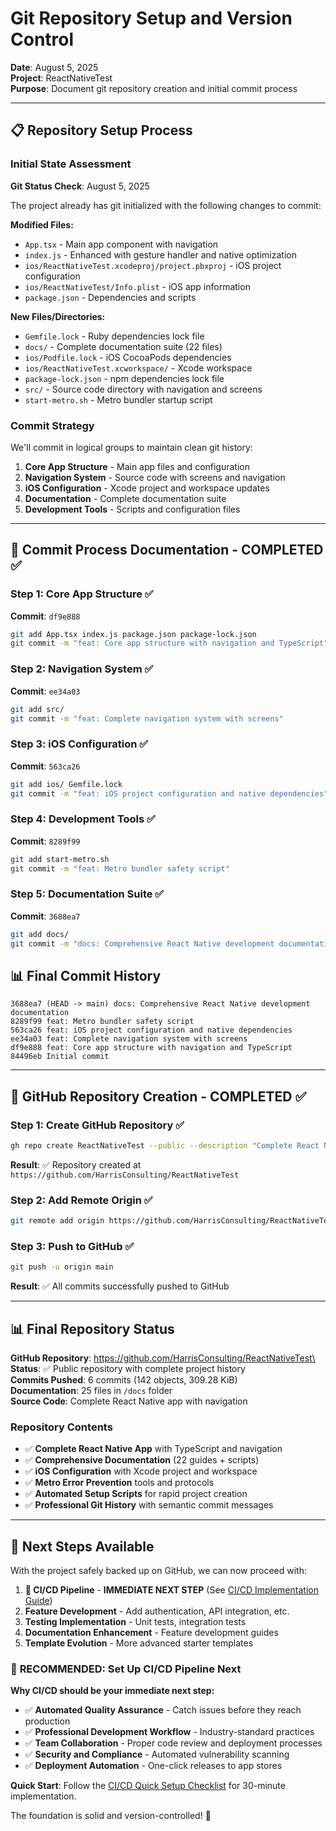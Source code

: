 # Git Repository Setup and Version Control

**Date**: August 5, 2025\
**Project**: ReactNativeTest\
**Purpose**: Document git repository creation and initial commit process

---

## 📋 Repository Setup Process

### Initial State Assessment

**Git Status Check**: August 5, 2025

The project already has git initialized with the following changes to commit:

**Modified Files:**

- `App.tsx` - Main app component with navigation
- `index.js` - Enhanced with gesture handler and native optimization
- `ios/ReactNativeTest.xcodeproj/project.pbxproj` - iOS project configuration
- `ios/ReactNativeTest/Info.plist` - iOS app information
- `package.json` - Dependencies and scripts

**New Files/Directories:**

- `Gemfile.lock` - Ruby dependencies lock file
- `docs/` - Complete documentation suite (22 files)
- `ios/Podfile.lock` - iOS CocoaPods dependencies
- `ios/ReactNativeTest.xcworkspace/` - Xcode workspace
- `package-lock.json` - npm dependencies lock file
- `src/` - Source code directory with navigation and screens
- `start-metro.sh` - Metro bundler startup script

### Commit Strategy

We'll commit in logical groups to maintain clean git history:

1. **Core App Structure** - Main app files and configuration
2. **Navigation System** - Source code with screens and navigation
3. **iOS Configuration** - Xcode project and workspace updates
4. **Documentation** - Complete documentation suite
5. **Development Tools** - Scripts and configuration files

---

## 🚀 Commit Process Documentation - COMPLETED ✅

### Step 1: Core App Structure ✅

**Commit**: `df9e888`

```bash
git add App.tsx index.js package.json package-lock.json
git commit -m "feat: Core app structure with navigation and TypeScript"
```

### Step 2: Navigation System ✅

**Commit**: `ee34a03`

```bash
git add src/
git commit -m "feat: Complete navigation system with screens"
```

### Step 3: iOS Configuration ✅

**Commit**: `563ca26`

```bash
git add ios/ Gemfile.lock
git commit -m "feat: iOS project configuration and native dependencies"
```

### Step 4: Development Tools ✅

**Commit**: `8289f99`

```bash
git add start-metro.sh
git commit -m "feat: Metro bundler safety script"
```

### Step 5: Documentation Suite ✅

**Commit**: `3688ea7`

```bash
git add docs/
git commit -m "docs: Comprehensive React Native development documentation"
```

## 📊 Final Commit History

```
3688ea7 (HEAD -> main) docs: Comprehensive React Native development documentation
8289f99 feat: Metro bundler safety script
563ca26 feat: iOS project configuration and native dependencies
ee34a03 feat: Complete navigation system with screens
df9e888 feat: Core app structure with navigation and TypeScript
84496eb Initial commit
```

---

## 🐙 GitHub Repository Creation - COMPLETED ✅

### Step 1: Create GitHub Repository ✅

```bash
gh repo create ReactNativeTest --public --description "Complete React Native app with navigation, TypeScript, and comprehensive documentation. Includes Metro error prevention, iOS configuration, and automated setup scripts." --add-readme=false
```

**Result**: ✅ Repository created at
`https://github.com/HarrisConsulting/ReactNativeTest`

### Step 2: Add Remote Origin ✅

```bash
git remote add origin https://github.com/HarrisConsulting/ReactNativeTest.git
```

### Step 3: Push to GitHub ✅

```bash
git push -u origin main
```

**Result**: ✅ All commits successfully pushed to GitHub

---

## 📊 Final Repository Status

**GitHub Repository**: https://github.com/HarrisConsulting/ReactNativeTest\
**Status**: ✅ Public repository with complete project history\
**Commits Pushed**: 6 commits (142 objects, 309.28 KiB)\
**Documentation**: 25 files in `/docs` folder\
**Source Code**: Complete React Native app with navigation

### Repository Contents

- ✅ **Complete React Native App** with TypeScript and navigation
- ✅ **Comprehensive Documentation** (22 guides + scripts)
- ✅ **iOS Configuration** with Xcode project and workspace
- ✅ **Metro Error Prevention** tools and protocols
- ✅ **Automated Setup Scripts** for rapid project creation
- ✅ **Professional Git History** with semantic commit messages

---

## 🎯 Next Steps Available

With the project safely backed up on GitHub, we can now proceed with:

1. **🚀 CI/CD Pipeline** - **IMMEDIATE NEXT STEP** (See
   [CI/CD Implementation Guide](ci-cd-implementation-guide.md))
2. **Feature Development** - Add authentication, API integration, etc.
3. **Testing Implementation** - Unit tests, integration tests
4. **Documentation Enhancement** - Feature development guides
5. **Template Evolution** - More advanced starter templates

### 🎯 **RECOMMENDED: Set Up CI/CD Pipeline Next**

**Why CI/CD should be your immediate next step:**

- ✅ **Automated Quality Assurance** - Catch issues before they reach production
- ✅ **Professional Development Workflow** - Industry-standard practices
- ✅ **Team Collaboration** - Proper code review and deployment processes
- ✅ **Security and Compliance** - Automated vulnerability scanning
- ✅ **Deployment Automation** - One-click releases to app stores

**Quick Start**: Follow the
[CI/CD Quick Setup Checklist](ci-cd-quick-setup-checklist.md) for 30-minute
implementation.

The foundation is solid and version-controlled! 🚀

